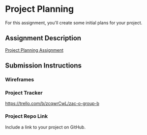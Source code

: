 # Project Planning
For this assignment, you'll create some initial plans for your project.

## Assignment Description
[Project Planning Assignment](https://education.launchcode.org/liftoff/modules/assignments/project-planning)

## Submission Instructions

### Wireframes



### Project Tracker

https://trello.com/b/zcqwrCwL/zac-o-group-b

### Project Repo Link

Include a link to your project on GitHub.
